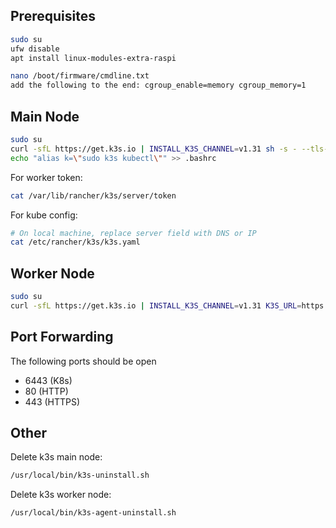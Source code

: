 ## Prerequisites
```bash
sudo su
ufw disable
apt install linux-modules-extra-raspi

nano /boot/firmware/cmdline.txt
add the following to the end: cgroup_enable=memory cgroup_memory=1
```

## Main Node
```bash
sudo su
curl -sfL https://get.k3s.io | INSTALL_K3S_CHANNEL=v1.31 sh -s - --tls-san "no-proxy.maxstash.io" --disable traefik --kube-apiserver-arg service-node-port-range=25565-32767
echo "alias k=\"sudo k3s kubectl\"" >> .bashrc
```

For worker token:
```bash
cat /var/lib/rancher/k3s/server/token
```

For kube config:
```bash
# On local machine, replace server field with DNS or IP
cat /etc/rancher/k3s/k3s.yaml
```

## Worker Node
```bash
sudo su
curl -sfL https://get.k3s.io | INSTALL_K3S_CHANNEL=v1.31 K3S_URL=https://no-proxy.maxstash.io:6443 K3S_TOKEN=<token> sh -
```

## Port Forwarding
The following ports should be open
- 6443 (K8s)
- 80 (HTTP)
- 443 (HTTPS)

## Other
Delete k3s main node: 
```bash
/usr/local/bin/k3s-uninstall.sh
```

Delete k3s worker node: 
```bash
/usr/local/bin/k3s-agent-uninstall.sh
```